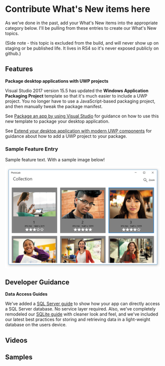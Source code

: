 # Contribute What's New items here

As we've done in the past, add your What's New items into the appropriate category below. I'll be pulling from these entries to create our What's New topics.

(Side note - this topic is excluded from the build, and will never show up on staging or be published life. It lives in RS4 so it's never exposed publicly on github.)

## Features

**Package desktop applications with UWP projects**

Visual Studio 2017 version 15.5 has updated the **Windows Application Packaging Project** template so that it's much easier to include a UWP project. You no longer  have to use a JavaScript-based packaging project, and then manually tweak the package manifest.  

See [Package an app by using Visual Studio](https://docs.microsoft.com/en-us/windows/uwp/porting/desktop-to-uwp-packaging-dot-net) for guidance on how to use this new template to package your desktop application.

See [Extend your desktop application with modern UWP components](https://docs.microsoft.com/windows/uwp/porting/desktop-to-uwp-extend) for guidance about how to add a UWP project to your package.

### Sample Feature Entry

Sample feature text. With a sample image below!

![Screenshot of PhotoLab sample showing photo gallery page](images/PhotoLab-gallery-page.png)

## Developer Guidance

**Data Access Guides**

We've added a [SQL Server guide](https://docs.microsoft.com/windows/uwp/data-access/sql-server-databases) to show how your app can directly access a SQL Server database. No service layer required.
Also, we've completely remodeled our [SQLite guide](https://docs.microsoft.com/windows/uwp/data-access/sqlite-databases) with cleaner look and feel, and we've included our latest best practices for storing and retrieving data in a light-weight database on the users device.

## Videos

## Samples
